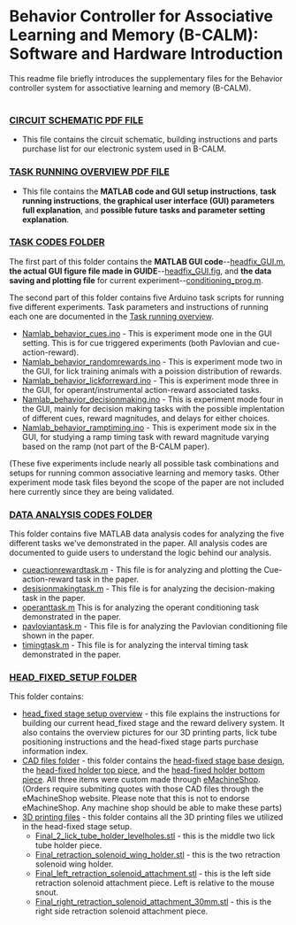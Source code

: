 # Behavior Controller for Associative Learning and Memory (B-CALM): Software and Hardware Introduction 
This readme file briefly introduces the supplementary files for the Behavior controller system for assoctiative learning and memory (B-CALM). <br />
 <br />

### [CIRCUIT SCHEMATIC PDF FILE](https://github.com/namboodirilab/B-CALM/blob/main/circuit%20schematic.pdf)
- This file contains the circuit schematic, building instructions and parts purchase list for our electronic system used in B-CALM.  <br />

### [TASK RUNNING OVERVIEW PDF FILE](https://github.com/namboodirilab/B-CALM/blob/main/Task%20running%20overview.pdf)
- This file contains the **MATLAB code and GUI setup instructions**, **task running instructions**, **the graphical user interface (GUI) parameters full explanation**, and **possible future tasks and parameter setting explanation**.   <br />

### [TASK CODES FOLDER](https://github.com/namboodirilab/B-CALM/tree/main/task%20codes)
 The first part of this folder contains the **MATLAB GUI code**--[headfix_GUI.m](https://github.com/namboodirilab/B-CALM/blob/main/task%20codes/headfix_GUI.m), **the actual GUI figure file made in GUIDE**--[headfix_GUI.fig](https://github.com/namboodirilab/B-CALM/blob/main/task%20codes/headfix_GUI.fig),  and **the data saving and plotting file** for current experiment--[conditioning_prog.m](https://github.com/namboodirilab/B-CALM/blob/main/task%20codes/conditioning_prog.m).
  
  The second part of this folder contains five Arduino task scripts for running five different experiments. Task parameters and instructions of running each one are documented in the [Task running overview](https://github.com/namboodirilab/B-CALM/blob/main/Task%20running%20overview.pdf). <br />
  - [Namlab_behavior_cues.ino](https://github.com/namboodirilab/B-CALM/tree/main/task%20codes/Namlab_behavior_cues) - This is experiment mode one in the GUI setting. This is for cue triggered experiments (both Pavlovian and cue-action-reward). <br />
  - [Namlab_behavior_randomrewards.ino](https://github.com/namboodirilab/B-CALM/tree/main/task%20codes/Namlab_behavior_randomrewards) - This is experiment mode two in the GUI, for lick training animals with a poission distribution of rewards. <br />
  - [Namlab_behavior_lickforreward.ino](https://github.com/namboodirilab/B-CALM/tree/main/task%20codes/Namlab_behavior_lickforreward) - This is experiment mode three in the GUI, for operant/instrumental action-reward associated tasks. <br />
  - [Namlab_behavior_decisionmaking.ino](https://github.com/namboodirilab/B-CALM/tree/main/task%20codes/Namlab_behavior_decisionmaking) - This is experiment mode four in the GUI, mainly for decision making tasks with the possible implentation of different cues, reward magnitudes, and delays for either choices. <br />
  - [Namlab_behavior_ramptiming.ino](https://github.com/namboodirilab/B-CALM/tree/main/task%20codes/Namlab_behavior_ramptiming) - This is experiment mode six in the GUI, for studying a ramp timing task with reward magnitude varying based on the ramp (not part of the B-CALM paper). <br />
  
  (These five experiments include nearly all possible task combinations and setups for running common associative learning and memory tasks. Other experiment mode task files beyond the scope of the paper are not included here currently since they are being validated. <br />
  
### [DATA ANALYSIS CODES FOLDER](https://github.com/namboodirilab/B-CALM/tree/main/data%20analysis%20codes)  <br />
  This folder contains five MATLAB data analysis codes for analyzing the five different tasks we've demonstrated in the paper. All analysis codes are documented to guide users to understand the logic behind our analysis. 
  - [cueactionrewardtask.m](https://github.com/namboodirilab/B-CALM/blob/main/data%20analysis%20codes/cueactionrewardtask.m) - This file is for analyzing and plotting the Cue-action-reward task in the paper. <br />
  - [desisionmakingtask.m](https://github.com/namboodirilab/B-CALM/blob/main/data%20analysis%20codes/decisionmakingtask.m) - This file is for analyzing the decision-making task in the paper. <br />
  - [operanttask.m](https://github.com/namboodirilab/B-CALM/blob/main/data%20analysis%20codes/operanttask.m) This is for analyzing the operant conditioning task demonstrated in the paper. <br />
  - [pavloviantask.m](https://github.com/namboodirilab/B-CALM/blob/main/data%20analysis%20codes/pavloviantask.m) - This file is for analyzing the Pavlovian conditioning file shown in the paper. <br />
  - [timingtask.m](https://github.com/namboodirilab/B-CALM/blob/main/data%20analysis%20codes/timingtaskraster.m) - This file is for analyzing the interval timing task demonstrated in the paper. <br />
  
### [HEAD_FIXED_SETUP FOLDER](https://github.com/namboodirilab/B-CALM/tree/main/head_fixed_setup)  <br />
  This folder contains:
  - [head_fixed stage setup overview](https://github.com/namboodirilab/B-CALM/blob/main/head_fixed_setup/Head-fixed%20stage%20setup%20overview.pdf) - this file explains the instructions for building our current head_fixed stage and the reward delivery system. It also contains the overview pictures for our 3D printing parts, lick tube positioning instructions and the head-fixed stage parts purchase information index.
  - [CAD files folder](https://github.com/namboodirilab/B-CALM/tree/main/head_fixed_setup/CAD%20files) - this folder contains the [head-fixed stage base design](https://github.com/namboodirilab/B-CALM/blob/main/head_fixed_setup/CAD%20files/base%20design%20clean.step), the [head-fixed holder top piece](https://github.com/namboodirilab/B-CALM/blob/main/head_fixed_setup/CAD%20files/Original_holdertop.SLDPRT), and the [head-fixed holder bottom piece](https://github.com/namboodirilab/B-CALM/blob/main/head_fixed_setup/CAD%20files/Original_holderbottom_mod.SLDPRT). All three items were custom made through [eMachineShop](https://www.emachineshop.com/main/). (Orders require submiting quotes with those CAD files through the eMachineShop website. Please note that this is not to endorse eMachineShop. Any machine shop should be able to make these parts)
  - [3D printing files](https://github.com/namboodirilab/B-CALM/tree/main/head_fixed_setup/3D%20printing%20files) - this folder contains all the 3D printing files we utilized in the head-fixed stage setup.
    - [Final_2_lick_tube_holder_levelholes.stl](https://github.com/namboodirilab/B-CALM/blob/main/head_fixed_setup/3D%20printing%20files/Final_2_lick_tube_holder_levelholes.stl) - this is the middle two lick tube holder piece.
    - [Final_retraction_solenoid_wing_holder.stl](https://github.com/namboodirilab/B-CALM/blob/main/head_fixed_setup/3D%20printing%20files/Final_retraction_solenoid_wing_holder.stl) - this is the two retraction solenoid wing holder.
    - [Final_left_retraction_solenoid_attachment.stl](https://github.com/namboodirilab/B-CALM/blob/main/head_fixed_setup/3D%20printing%20files/Final_left_retraction_solenoid_attachment.stl) - this is the left side retraction solenoid attachment piece. Left is relative to the mouse snout. 
    - [Final_right_retraction_solenoid_attachment_30mm.stl](https://github.com/namboodirilab/B-CALM/blob/main/head_fixed_setup/3D%20printing%20files/Final_right_retraction_solenoid_attachment_30mm.stl) - this is the right side retraction solenoid attachment piece.
